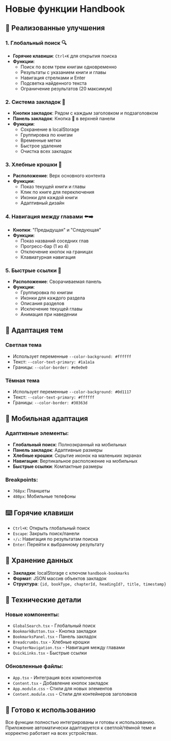 # Новые функции Handbook

## 🎯 Реализованные улучшения

### 1. **Глобальный поиск** 🔍
- **Горячие клавиши**: `Ctrl+K` для открытия поиска
- **Функции**:
  - Поиск по всем трем книгам одновременно
  - Результаты с указанием книги и главы
  - Навигация стрелками и Enter
  - Подсветка найденного текста
  - Ограничение результатов (20 максимум)

### 2. **Система закладок** 🔖
- **Кнопки закладок**: Рядом с каждым заголовком и подзаголовком
- **Панель закладок**: Кнопка 🔖 в верхней панели
- **Функции**:
  - Сохранение в localStorage
  - Группировка по книгам
  - Временные метки
  - Быстрое удаление
  - Очистка всех закладок

### 3. **Хлебные крошки** 🍞
- **Расположение**: Верх основного контента
- **Функции**:
  - Показ текущей книги и главы
  - Клик по книге для переключения
  - Иконки для каждой книги
  - Адаптивный дизайн

### 4. **Навигация между главами** ⬅️➡️
- **Кнопки**: "Предыдущая" и "Следующая"
- **Функции**:
  - Показ названий соседних глав
  - Прогресс-бар (1 из 4)
  - Отключение кнопок на границах
  - Клавиатурная навигация

### 5. **Быстрые ссылки** 🔗
- **Расположение**: Сворачиваемая панель
- **Функции**:
  - Группировка по книгам
  - Иконки для каждого раздела
  - Описания разделов
  - Исключение текущей главы
  - Анимация при наведении

## 🎨 Адаптация тем

### Светлая тема
- Использует переменные `--color-background: #ffffff`
- Текст: `--color-text-primary: #1a1a1a`
- Границы: `--color-border: #e0e0e0`

### Тёмная тема
- Использует переменные `--color-background: #0d1117`
- Текст: `--color-text-primary: #ffffff`
- Границы: `--color-border: #30363d`

## 📱 Мобильная адаптация

### Адаптивные элементы:
- **Глобальный поиск**: Полноэкранный на мобильных
- **Панель закладок**: Адаптивные размеры
- **Хлебные крошки**: Скрытие иконок на маленьких экранах
- **Навигация**: Вертикальное расположение на мобильных
- **Быстрые ссылки**: Компактные размеры

### Breakpoints:
- `768px`: Планшеты
- `480px`: Мобильные телефоны

## ⌨️ Горячие клавиши

- `Ctrl+K`: Открыть глобальный поиск
- `Escape`: Закрыть поиск/панели
- `↑/↓`: Навигация по результатам поиска
- `Enter`: Перейти к выбранному результату

## 💾 Хранение данных

- **Закладки**: localStorage с ключом `handbook-bookmarks`
- **Формат**: JSON массив объектов закладок
- **Структура**: `{id, bookType, chapterId, headingId?, title, timestamp}`

## 🔧 Технические детали

### Новые компоненты:
- `GlobalSearch.tsx` - Глобальный поиск
- `BookmarkButton.tsx` - Кнопка закладки
- `BookmarksPanel.tsx` - Панель закладок
- `Breadcrumbs.tsx` - Хлебные крошки
- `ChapterNavigation.tsx` - Навигация между главами
- `QuickLinks.tsx` - Быстрые ссылки

### Обновленные файлы:
- `App.tsx` - Интеграция всех компонентов
- `Content.tsx` - Добавление кнопок закладок
- `App.module.css` - Стили для новых элементов
- `Content.module.css` - Стили для контейнеров заголовков

## 🚀 Готово к использованию

Все функции полностью интегрированы и готовы к использованию. Приложение автоматически адаптируется к светлой/тёмной теме и корректно работает на всех устройствах.
